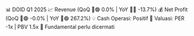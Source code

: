 📊 DOID Q1 2025
📈 Revenue (QoQ 🔼🟢 0.0% | YoY 🔻🔴 -13.7%)
💰 Net Profit (QoQ 🔼🟢 -0.0% | YoY 🔼🟢 267.2%)
💡 Cash Operasi: Positif
🧮 Valuasi: PER -1x | PBV 1.5x
🧱 Fundamental perlu dicermati
